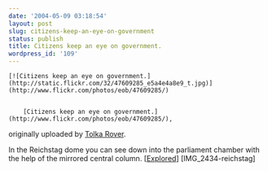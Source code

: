 ```yaml
---
date: '2004-05-09 03:18:54'
layout: post
slug: citizens-keep-an-eye-on-government
status: publish
title: Citizens keep an eye on government.
wordpress_id: '109'
---
```







	[![Citizens keep an eye on government.](http://static.flickr.com/32/47609285_e5a4e4a8e9_t.jpg)](http://www.flickr.com/photos/eob/47609285/)  

	
		[Citizens keep an eye on government.](http://www.flickr.com/photos/eob/47609285/),  
originally uploaded by [Tolka Rover](http://www.flickr.com/people/eob/).
	



In the Reichstag dome you can see down into the parliament chamber with the help of the mirrored central column. [[Explored](http://flagrantdisregard.com/flickr/scout.php?username=Tolka+Rover&sort=position&year=0)]  [IMG_2434-reichstag]
  

